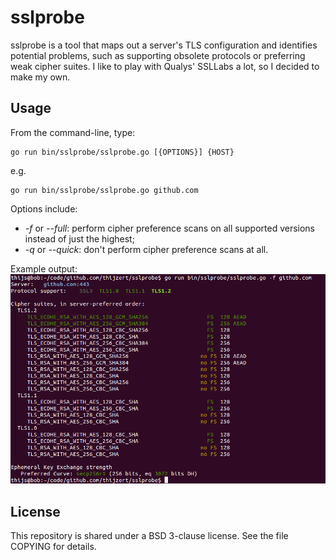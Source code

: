 sslprobe
========

sslprobe is a tool that maps out a server's TLS configuration and identifies potential problems, such as supporting obsolete protocols or preferring weak cipher suites.
I like to play with Qualys' SSLLabs a lot, so I decided to make my own.

Usage
-----
From the command-line, type:
```
go run bin/sslprobe/sslprobe.go [{OPTIONS}] {HOST}
```
e.g.
```
go run bin/sslprobe/sslprobe.go github.com
```
Options include:

* *-f* or *--full*: perform cipher preference scans on all supported versions instead of just the highest;
* *-q* or *--quick*: don't perform cipher preference scans at all.

Example output:
![Example output](example-output.png)

License
-------

This repository is shared under a BSD 3-clause license. See the file COPYING for details.
